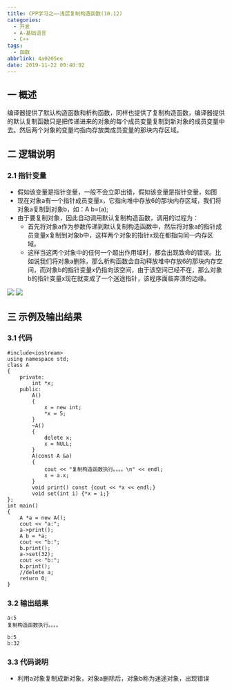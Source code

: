 ```yaml
---
title: CPP学习之——浅层复制构造函数(10.12)
categories:
  - 开发
  - A-基础语言
  - C++
tags:
  - 函数
abbrlink: 4a0205ee
date: 2019-11-22 09:40:02
---
```

## 一 概述

编译器提供了默认构造函数和析构函数，同样也提供了复制构造函数，编译器提供的默认复制函数只是把传递进来的对象的每个成员变量复制到新对象的成员变量中去。然后两个对象的变量均指向存放类成员变量的那块内存区域。  

<!--more-->

## 二 逻辑说明

### 2.1 指针变量

* 假如该变量是指针变量，一般不会立即出错，假如该变量是指针变量，如图
* 现在对象a有一个指针成员变量x，它指向堆中存放6的那块内存区域，我们将对象a复制到对象b，如：A b=(a);
* 由于要复制对象，因此自动调用默认复制构造函数，调用的过程为：
  - 首先将对象a作为参数传递到默认复制构造函数中，然后将对象a的指针成员变量x复制到对象b中，这样两个对象的指针x现在都指向同一内存区域。
  - 这样当这两个对象中的任何一个超出作用域时，都会出现致命的错误。比如说我们将对象a删除，那么析构函数会自动释放堆中存放6的那块内存空间，而对象b的指针变量x仍指向该空间，由于该空间已经不在，那么对象b的指针变量x现在就变成了一个迷途指针，该程序面临奔溃的边缘。

![][1]
![][2]

## 三 示例及输出结果

### 3.1 代码

```
#include<iostream>
using namespace std;
class A 
{
	private:
		int *x;
	public:
		A() 
		{
			x = new int;
			*x = 5;
		}
		~A() 
		{
			delete x;
			x = NULL;
		}
		A(const A &a) 
		{
			cout << "复制构造函数执行。。。。\n" << endl;
			x = a.x;
		}
		void print() const {cout << *x << endl;}
		void set(int i) {*x = i;}
};
int main() 
{
	A *a = new A();
	cout << "a:";
	a->print();
	A b = *a;
	cout << "b:";
	b.print();
	a->set(32);
	cout << "b:";
	b.print();
	//delete a;
	return 0;
}
```

### 3.2 输出结果

```
a:5
复制构造函数执行。。。。

b:5
b:32
```

### 3.3 代码说明

* 利用a对象复制成新对象，对象a删除后，对象b称为迷途对象，出现错误

[1]:https://cdn.jsdelivr.net/gh/PGzxc/CDN/blog-image/cpp-copy-function-varia.png
[2]:https://cdn.jsdelivr.net/gh/PGzxc/CDN/blog-image/cpp-copy-function-varia-delete.png
